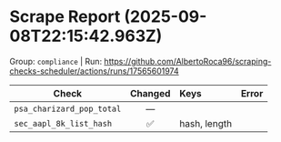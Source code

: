 # Scrape Report (2025-09-08T22:15:42.963Z)

Group: `compliance`  |  Run: https://github.com/AlbertoRoca96/scraping-checks-scheduler/actions/runs/17565601974

| Check | Changed | Keys | Error |
|---|:---:|:--|:--|
| `psa_charizard_pop_total` | — |  |  |
| `sec_aapl_8k_list_hash` | ✅ | hash, length |  |
